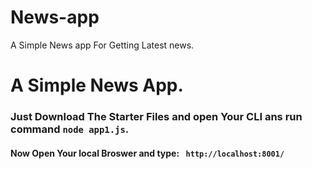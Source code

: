 # News-app
A Simple News app For Getting Latest news.
<div>
<h1>A Simple News App.</h1>
<h3>Just Download The Starter Files and open Your CLI ans run command <code>node app1.js</code>.</h3>
<h4>Now Open Your local Broswer and type: <code> http://localhost:8001/ </code></h4>
</div>
